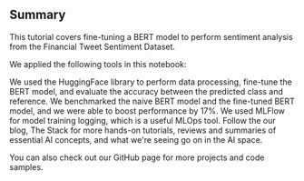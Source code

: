## Summary
This tutorial covers fine-tuning a BERT model to perform sentiment analysis from the Financial Tweet Sentiment Dataset.

We applied the following tools in this notebook:

We used the HuggingFace library to perform data processing, fine-tune the BERT model, and evaluate the accuracy between the predicted class and reference.
We benchmarked the naive BERT model and the fine-tuned BERT model, and we were able to boost performance by 17%.
We used MLFlow for model training logging, which is a useful MLOps tool.
Follow the our blog, The Stack for more hands-on tutorials, reviews and summaries of essential AI concepts, and what we're seeing go on in the AI space.

You can also check out our GitHub page for more projects and code samples.
